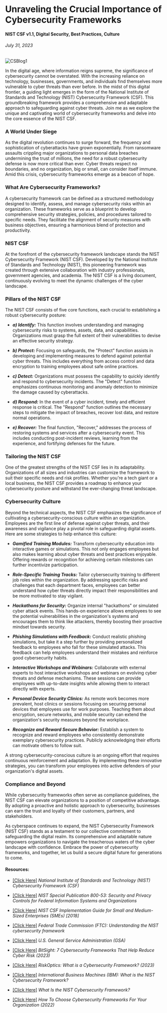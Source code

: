 # Unraveling the Crucial Importance of Cybersecurity Frameworks
#### NIST CSF v1.1, Digital Security, Best Practices, Culture
###### *July 31, 2023*

![CSBlog1](https://github.com/CJanecka/My-Blog/assets/131223318/5160af75-a89f-4c39-bf7e-c26f3c3de6cb)

In the digital age, where information reigns supreme, the significance of cybersecurity cannot be overstated. With the increasing reliance on technology, businesses, governments, and individuals find themselves more 
vulnerable to cyber threats than ever before. In the midst of this digital frontier, a guiding light emerges in the form of the National Institute of Standards and Technology (NIST) Cybersecurity Framework (CSF). 
This groundbreaking framework provides a comprehensive and adaptable approach to safeguarding against cyber threats. Join me as we explore the unique and captivating world of cybersecurity frameworks and delve into 
the core essence of the NIST CSF.

### A World Under Siege

As the digital revolution continues to surge forward, the frequency and sophistication of cyberattacks have grown exponentially. From ransomware assaults crippling major organizations to personal data breaches undermining 
the trust of millions, the need for a robust cybersecurity defense is now more critical than ever. Cyber threats respect no boundaries, and no organization, big or small, can consider itself immune. Amid this crisis, 
cybersecurity frameworks emerge as a beacon of hope.

### What Are Cybersecurity Frameworks?

A cybersecurity framework can be defined as a structured methodology designed to identify, assess, and manage cybersecurity risks within an organization. These frameworks serve as a blueprint to develop comprehensive 
security strategies, policies, and procedures tailored to specific needs. They facilitate the alignment of security measures with business objectives, ensuring a harmonious blend of protection and productivity.

### NIST CSF

At the forefront of the cybersecurity framework landscape stands the NIST Cybersecurity Framework (NIST CSF). Developed by the National Institute of Standards and Technology (NIST), this pioneering framework was created 
through extensive collaboration with industry professionals, government agencies, and academia. The NIST CSF is a living document, continuously evolving to meet the dynamic challenges of the cyber landscape.

### Pillars of the NIST CSF

The NIST CSF consists of five core functions, each crucial to establishing a robust cybersecurity posture:

- ***a) Identify:*** This function involves understanding and managing cybersecurity risks to systems, assets, data, and capabilities. Organizations must grasp the full extent of their vulnerabilities to devise an
  effective security strategy.

- ***b) Protect:*** Focusing on safeguards, the "Protect" function assists in developing and implementing measures to defend against potential cyber threats. This includes everything from access control and data
  encryption to training employees about safe online practices.

- ***c) Detect:*** Organizations must possess the capability to quickly identify and respond to cybersecurity incidents. The "Detect" function emphasizes continuous monitoring and anomaly detection to minimize the
  damage caused by cyberattacks.

- ***d) Respond:*** In the event of a cyber incident, timely and efficient response is critical. The "Respond" function outlines the necessary steps to mitigate the impact of breaches, recover lost data, and restore
  normal operations.

- ***e) Recover:*** The final function, "Recover," addresses the process of restoring systems and services after a cybersecurity event. This includes conducting post-incident reviews, learning from the experience, and fortifying defenses for the future.

### Tailoring the NIST CSF

One of the greatest strengths of the NIST CSF lies in its adaptability. Organizations of all sizes and industries can customize the framework to suit their specific needs and risk profiles. Whether you're a tech giant or a local business, the NIST CSF provides a roadmap to enhance your cybersecurity posture and withstand the ever-changing threat landscape.

### Cybersecurity Culture

Beyond the technical aspects, the NIST CSF emphasizes the significance of cultivating a cybersecurity-conscious culture within an organization. Employees are the first line of defense against cyber threats, and their awareness and vigilance play a pivotal role in safeguarding digital assets. Here are some strategies to help enhance this culture:

- ***Gamified Training Modules:*** Transform cybersecurity education into interactive games or simulations. This not only engages employees but also makes learning about cyber threats and best practices enjoyable. Offering rewards or recognition for achieving certain milestones can further incentivize participation.

- ***Role-Specific Training Tracks:*** Tailor cybersecurity training to different job roles within the organization. By addressing specific risks and challenges that each department faces, employees can better understand how cyber threats directly impact their responsibilities and be more motivated to stay vigilant.

- ***Hackathons for Security:***  Organize internal "hackathons" or simulated cyber attack events. This hands-on experience allows employees to see the potential vulnerabilities in the organization's systems and encourages them to think like attackers, thereby boosting their proactive mindset towards security.

- ***Phishing Simulations with Feedback:*** Conduct realistic phishing simulations, but take it a step further by providing personalized feedback to employees who fall for these simulated attacks. This feedback can help employees understand their mistakes and reinforce good cybersecurity habits.

- ***Interactive Workshops and Webinars:***  Collaborate with external experts to host interactive workshops and webinars on evolving cyber threats and defense mechanisms. These sessions can provide employees with up-to-date insights while allowing them to interact directly with experts.

- ***Personal Device Security Clinics:*** As remote work becomes more prevalent, host clinics or sessions focusing on securing personal devices that employees use for work purposes. Teaching them about encryption, secure networks, and mobile security can extend the organization's security measures beyond the workplace.

- ***Recognize and Reward Secure Behavior:*** Establish a system to recognize and reward employees who consistently demonstrate exemplary cybersecurity practices. Publicly acknowledging their efforts can motivate others to follow suit.

A strong cybersecurity-conscious culture is an ongoing effort that requires continuous reinforcement and adaptation. By implementing these innovative strategies, you can transform your employees into active defenders of your organization's digital assets.

### Compliance and Beyond

While cybersecurity frameworks often serve as compliance guidelines, the NIST CSF can elevate organizations to a position of competitive advantage. By adopting a proactive and holistic approach to cybersecurity, businesses can earn the trust and loyalty of their customers, partners, and stakeholders.

As cyberspace continues to expand, the NIST Cybersecurity Framework (NIST CSF) stands as a testament to our collective commitment to safeguarding the digital realm. Its comprehensive and adaptable nature empowers organizations to navigate the treacherous waters of the cyber landscape with confidence. Embrace the power of cybersecurity frameworks, and together, let us build a secure digital future for generations to come.

#### Resources:

- [[Click Here]](https://www.nist.gov/cyberframework) *National Institute of Standards and Technology (NIST) Cybersecurity Framework (CSF)*

- [[Click Here]](https://csrc.nist.gov/publications/detail/sp/800-53/rev-5/final) *NIST Special Publication 800-53: Security and Privacy Controls for Federal Information Systems and Organizations*

- [[Click Here]](https://nvlpubs.nist.gov/nistpubs/CSWP/NIST.CSWP.04162018.pdf) *NIST CSF Implementation Guide for Small and Medium-Sized Enterprises (SMEs) [2018]*

- [[Click Here]](https://www.ftc.gov/business-guidance/small-businesses/cybersecurity/nist-framework) *Federal Trade Commission (FTC): Understanding the NIST cybersecurity framework*

- [[Click Here]](https://www.gsa.gov/technology/it-contract-vehicles-and-purchasing-programs/technology-products-services/it-security/cybersecurity-framework) *U.S. General Service Administration (GSA)*

- [[Click Here]](https://www.bitsight.com/blog/7-cybersecurity-frameworks-to-reduce-cyber-risk) *BitSight: 7 Cybersecurity Frameworks That Help Reduce Cyber Risk (2023)*

- [[Click Here]](https://reciprocity.com/resources/what-is-a-cybersecurity-framework/) *RiskOptics: What is a Cybersecurity Framework? (2023)*

- [[Click Here]](https://www.ibm.com/topics/nist) *International Business Machines (IBM): What is the NIST Cybersecurity Framework?*

- [[Click Here]](https://www.cisco.com/c/en/us/products/security/what-is-nist-csf.html) *What Is the NIST Cybersecurity Framework?*

- [[Click Here]](https://www.splunk.com/en_us/blog/learn/cybersecurity-frameworks.html) *How To Choose Cybersecurity Frameworks For Your Organization (2022)*
